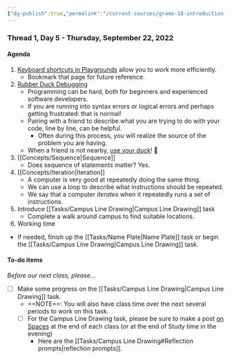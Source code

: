 ```yaml
---
{"dg-publish":true,"permalink":"/current-courses/grade-10-introduction-to-computer-studies/section-1/thread-1/day-5/","dgHomeLink":false,"dgPassFrontmatter":false}
---
```


### Thread 1, Day 5 - Thursday, September 22, 2022
#### Agenda
1. [Keyboard shortcuts in Playgrounds](https://www.russellgordon.ca/tutorials/keyboard-shortcuts-in-playgrounds/) allow you to work more efficiently.
	- Bookmark that page for future reference.
2. [Rubber Duck Debugging](https://rubberduckdebugging.com)
	- Programming can be hard, both for beginners and experienced software developers.
	- If you are running into syntax errors or logical errors and perhaps getting frustrated: that is normal!
	- Pairing with a friend to describe what you are trying to do with your code, line by line, can be helpful.
		- Often during this process, you will realize the source of the problem you are having.
	- When a friend is not nearby, [use your duck](https://rubberduckdebugging.com)! 🦆
3. [[Concepts/Sequence|Sequence]]
	- Does sequence of statements matter? Yes.
4. [[Concepts/Iteration|Iteration]]
	- A computer is very good at repeatedly doing the same thing.
	- We can use a loop to describe what instructions should be repeated.
	- We say that a computer *iterates* when it repeatedly runs a set of instructions.
5. Introduce [[Tasks/Campus Line Drawing|Campus Line Drawing]] task
	- Complete a walk around campus to find suitable locations.
6. Working time
- If needed, finish up the [[Tasks/Name Plate|Name Plate]] task or begin the [[Tasks/Campus Line Drawing|Campus Line Drawing]] task.
 
#### To-do items
*Before our next class, please...*

- [ ] Make some progress on the [[Tasks/Campus Line Drawing|Campus Line Drawing]] task.
	- ==NOTE==: You will also have class time over the next several periods to work on this task.
	- [ ] For the Campus Line Drawing task, please be sure to make a post [on Spaces](https://ca.spacesedu.com/) at the end of each class (or at the end of Study time in the evening)
		- Here are the [[Tasks/Campus Line Drawing#Reflection prompts|reflection prompts]].